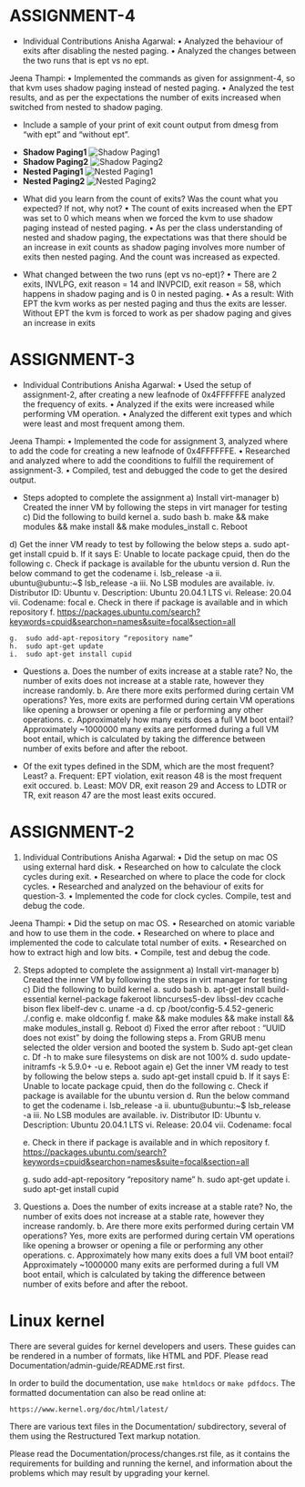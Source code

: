 #   ASSIGNMENT-4

*	Individual Contributions
Anisha Agarwal:
•  Analyzed the behaviour of exits after disabling the nested paging.
•  Analyzed the changes between the two runs that is ept vs no ept.

Jeena Thampi:
•   Implemented the commands as given for assignment-4, so that kvm uses shadow paging instead of nested paging.
•   Analyzed the test results, and as per the expectations the number of exits increased when switched from nested to shadow paging.

*  Include a sample of your print of exit count output from dmesg from “with ept” and “without ept”.
- **Shadow Paging1**
![Shadow Paging1](https://user-images.githubusercontent.com/70603792/101979271-944ab780-3c10-11eb-88b8-b7b8c0a956d6.png)
- **Shadow Paging2**
![Shadow Paging2](https://user-images.githubusercontent.com/70603792/101979275-990f6b80-3c10-11eb-8b43-f5768d0f18c3.png)
- **Nested Paging1**
![Nested Paging1](https://user-images.githubusercontent.com/70603792/101979280-9b71c580-3c10-11eb-8eaa-733b1aac42f1.png)
- **Nested Paging2**
![Nested Paging2](https://user-images.githubusercontent.com/70603792/101979282-9d3b8900-3c10-11eb-96be-a93b0a163bec.png)

*  What did you learn from the count of exits? Was the count what you expected? If not, why not?
    •   The count of exits increased when the EPT was set to 0 which means when we forced the kvm to use shadow paging instead of nested paging.
    •   As per the class understanding of nested and shadow paging, the expectations was that there should be an increase in exit counts as shadow 
        paging involves more number of exits then nested paging. And the count was increased as expected.

*  What changed between the two runs (ept vs no-ept)?
    •   There are 2 exits, INVLPG, exit reason = 14 and INVPCID, exit reason = 58, which happens in shadow paging and is 0 in nested paging.
    •   As a result: With EPT the kvm works as per nested paging and thus the exits are lesser. Without EPT the kvm is forced to work as per shadow paging and gives an 
        increase in exits



#   ASSIGNMENT-3

*	Individual Contributions
Anisha Agarwal:
•	Used the setup of assignment-2, after creating a new leafnode of 0x4FFFFFFE analyzed the frequency of exits. 
•   Analyzed if the exits were increased while performing VM operation.
•   Analyzed the different exit types and which were least and most frequent among them.

Jeena Thampi:
•   Implemented the code for assignment 3, analyzed where to add the code for creating a new leafnode of 0x4FFFFFFE.
•   Researched and analyzed where to add the coonditions to fulfill the requirement of assignment-3.
•   Compiled, test and debugged the code to get the desired output.

*	Steps adopted to complete the assignment
a)	Install virt-manager
b)	Created the inner VM by following the steps in virt manager for testing
c)	Did the following to build kernel
    a.	sudo bash
    b.	make && make modules && make install && make modules_install 
    c.	Reboot
    
d)	Get the inner VM ready to test by following the below steps
    a.	sudo apt-get install cpuid
    b.	If it says E: Unable to locate package cpuid, then do the following
    c.	Check if package is available for the ubuntu version
    d.	Run the below command to get the codename
        i.	lsb_release -a
        ii.	ubuntu@ubuntu:~$ lsb_release -a
        iii.	No LSB modules are available.
        iv.	Distributor ID:        Ubuntu
        v.	Description:        Ubuntu 20.04.1 LTS
        vi.	Release:        20.04
        vii.	Codename:        focal
    e.	Check in there if package is available and in which repository
    f.	https://packages.ubuntu.com/search?keywords=cpuid&searchon=names&suite=focal&section=all

    g.	sudo add-apt-repository “repository name”
    h.	sudo apt-get update
    i.	sudo apt-get install cupid
    
*	Questions
    a.	Does the number of exits increase at a stable rate?
        No, the number of exits does not increase at a stable rate, however they increase randomly.
    b.	Are there more exits performed during certain VM operations?
        Yes, more exits are performed during certain VM operations like opening a browser or opening a file or performing any other operations. 
    c.	Approximately how many exits does a full VM boot entail?
        Approximately ~1000000 many exits are performed during a full VM boot entail, which is calculated by taking the difference between number of exits before and after the reboot.
        
*  Of the exit types defined in the SDM, which are the most frequent? Least?
    a.  Frequent: EPT violation, exit reason 48 is the most frequent exit occured.
    b.  Least: MOV DR, exit reason 29 and Access to LDTR or TR, exit reason 47 are the most least exits occured.

#   ASSIGNMENT-2

1.	Individual Contributions
Anisha Agarwal:
•	Did the setup on mac OS using external hard disk.
•	Researched on how to calculate the clock cycles during exit.
•	Researched on where to place the code for clock cycles.
•	Researched and analyzed on the behaviour of exits for question-3.
•	Implemented the code for clock cycles. Compile, test and debug the code.

Jeena Thampi:
•	Did the setup on mac OS.
•	Researched on atomic variable and how to use them in the code.
•	Researched on where to place and implemented the code to calculate total number of exits.
•	Researched on how to extract high and low bits.
•	Compile, test and debug the code.

2.	Steps adopted to complete the assignment
a)	Install virt-manager
b)	Created the inner VM by following the steps in virt manager for testing
c)	Did the following to build kernel
    a.	sudo bash
    b.	apt-get install build-essential kernel-package fakeroot libncurses5-dev libssl-dev ccache bison flex libelf-dev
    c.	uname -a 
    d.	cp /boot/config-5.4.52-generic ./.config 
    e.	make oldconfig 
    f.	make && make modules && make install && make modules_install 
    g.	Reboot
d)	Fixed the error after reboot : “UUID does not exist” by doing the following steps
    a.	From GRUB menu selected the older version and booted the system
    b.	Sudo apt-get clean
    c.	Df -h to make sure filesystems on disk are not 100%
    d.	sudo update-initramfs -k 5.9.0+ -u
    e.	Reboot again
e)	Get the inner VM ready to test by following the below steps
    a.	sudo apt-get install cpuid
    b.	If it says E: Unable to locate package cpuid, then do the following
    c.	Check if package is available for the ubuntu version
    d.	Run the below command to get the codename
        i.	lsb_release -a
        ii.	ubuntu@ubuntu:~$ lsb_release -a
        iii.	No LSB modules are available.
        iv.	Distributor ID:        Ubuntu
        v.	Description:        Ubuntu 20.04.1 LTS
        vi.	Release:        20.04
        vii.	Codename:        focal

    e.	Check in there if package is available and in which repository
    f.	https://packages.ubuntu.com/search?keywords=cpuid&searchon=names&suite=focal&section=all

    g.	sudo add-apt-repository “repository name”
    h.	sudo apt-get update
    i.	sudo apt-get install cupid

3.	Questions
    a.	Does the number of exits increase at a stable rate?
       No, the number of exits does not increase at a stable rate, however they increase randomly.
    b.	Are there more exits performed during certain VM operations?
       Yes, more exits are performed during certain VM operations like opening a browser or opening a file or performing any other operations. 
    c.	Approximately how many exits does a full VM boot entail?
       Approximately ~1000000 many exits are performed during a full VM boot entail, which is calculated by taking the difference between number of exits before and after the reboot.


Linux kernel
============

There are several guides for kernel developers and users. These guides can
be rendered in a number of formats, like HTML and PDF. Please read
Documentation/admin-guide/README.rst first.

In order to build the documentation, use ``make htmldocs`` or
``make pdfdocs``.  The formatted documentation can also be read online at:

    https://www.kernel.org/doc/html/latest/

There are various text files in the Documentation/ subdirectory,
several of them using the Restructured Text markup notation.

Please read the Documentation/process/changes.rst file, as it contains the
requirements for building and running the kernel, and information about
the problems which may result by upgrading your kernel.

